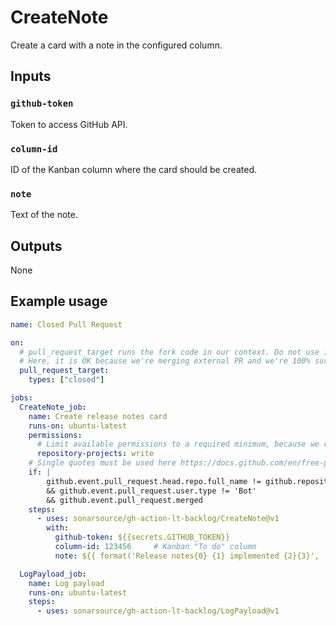 # CreateNote

Create a card with a note in the configured column.

## Inputs

### `github-token`

Token to access GitHub API.

### `column-id`

ID of the Kanban column where the card should be created.

### `note`

Text of the note.

## Outputs

None

## Example usage

```yaml
name: Closed Pull Request

on:
  # pull_request_target runs the fork code in our context. Do not use it elsewhere!
  # Here, it is OK because we're merging external PR and we're 100% sure about its content.
  pull_request_target:
    types: ["closed"]

jobs:
  CreateNote_job:
    name: Create release notes card
    runs-on: ubuntu-latest
    permissions:
      # Limit available permissions to a required minimum, because we run under pull_request_target
      repository-projects: write
    # Single quotes must be used here https://docs.github.com/en/free-pro-team@latest/actions/reference/context-and-expression-syntax-for-github-actions#literals
    if: |
        github.event.pull_request.head.repo.full_name != github.repository
        && github.event.pull_request.user.type != 'Bot'
        && github.event.pull_request.merged
    steps:
      - uses: sonarsource/gh-action-lt-backlog/CreateNote@v1
        with:
          github-token: ${{secrets.GITHUB_TOKEN}}
          column-id: 123456     # Kanban "To do" column
          note: ${{ format('Release notes{0} {1} implemented {2}{3}', ':', github.event.pull_request.user.login, '#',  github.event.pull_request.number) }}

  LogPayload_job:
    name: Log payload
    runs-on: ubuntu-latest
    steps:
      - uses: sonarsource/gh-action-lt-backlog/LogPayload@v1
```
